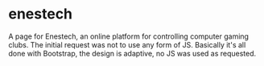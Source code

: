 # enestech

A page for Enestech, an online platform for controlling computer gaming clubs. The initial request was not to use any form of JS. Basically it's all done with Bootstrap, the design is adaptive, no JS was used as requested.
